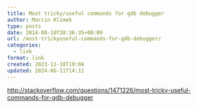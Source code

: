 ```yaml
---
title: Most tricky/useful commands for gdb debugger
author: Marcin Klimek
type: posts
date: 2014-08-10T20:36:35+00:00
url: /most-trickyuseful-commands-for-gdb-debugger/
categories:
  - link
format: link
created: 2023-11-18T19:04
updated: 2024-06-11T14:11
---
```

<div dir="ltr">
</div>

<div dir="ltr">
  <a title="most tricky useful commands for gdb debugger" href="http://stackoverflow.com/questions/1471226/most-tricky-useful-commands-for-gdb-debugger" target="_blank">http://stackoverflow.com/questions/1471226/most-tricky-useful-commands-for-gdb-debugger</a>
</div>

&nbsp;